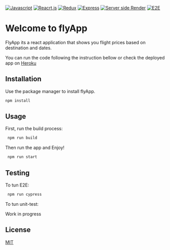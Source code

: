 
[![Javascript](http://img.shields.io/badge/Javascript-yellow.svg)]() [![Reacrt.js](http://img.shields.io/badge/React.js-blue.svg)]() 
[![Redux](http://img.shields.io/badge/Redux-purple.svg)]()
[![Express](http://img.shields.io/badge/Express-brightgreen.svg)]()
[![Server side Render](http://img.shields.io/badge/ServerSideRender-orange.svg)]()
[![E2E](http://img.shields.io/badge/E2E-green.svg)]()

# Welcome to flyApp

FlyApp its a react application that shows you flight prices based on destination and dates.

You can run the code following the instruction bellow or check the deployed app on [Heroku](https://fly-app-platzi.herokuapp.com/) 

## Installation

Use the package manager to install flyApp.

```bash
npm install
```

## Usage

First, run the build process: 

```bash
 npm run build
```
Then run the app and Enjoy!

```bash
 npm run start
```

## Testing


To tun E2E: 

```bash
 npm run cypress
```

To tun unit-test: 

Work in progress

## License
[MIT](https://choosealicense.com/licenses/mit/)


